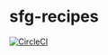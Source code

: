# sfg-recipes

[![CircleCI](https://app.circleci.com/pipelines/github/RobertoDro/sfg-recipes.svg?style=svg)](https://app.circleci.com/pipelines/github/RobertoDro/sfg-recipes)

